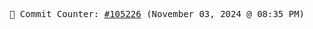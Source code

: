 <p align="center">
    <samp>
        📮 Commit Counter: <a href="https://github.com/Javascript-void0/Javascript-void0/commits/main">#105226</a> (November 03, 2024 @ 08:35 PM)
    </samp>
</p>